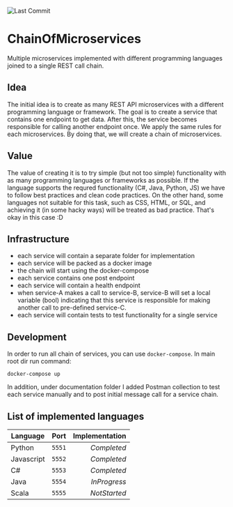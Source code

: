 ![Last Commit](https://img.shields.io/github/last-commit/valentk777/ChainOfMicroservices.svg)

# ChainOfMicroservices
Multiple microservices implemented with different programming languages joined to a single REST call chain.

## Idea 
The initial idea is to create as many REST API microservices with a different programming language or framework. The goal is to create a service that contains one endpoint to get data. After this, the service becomes responsible for calling another endpoint once. We apply the same rules for each microservices. By doing that, we will create a chain of microservices.

## Value
The value of creating it is to try simple (but not too simple) functionality with as many programming languages or frameworks as possible. If the language supports the requred functionality (C#, Java, Python, JS) we have to follow best practices and clean code practices. On the other hand, some languages not suitable for this task, such as CSS, HTML, or SQL, and achieving it (in some hacky ways) will be treated as bad practice. That's okay in this case :D 

## Infrastructure
- each service will contain a separate folder for implementation
- each service will be packed as a docker image
- the chain will start using the docker-compose
- each service contains one post endpoint
- each service will contain a health endpoint
- when service-A makes a call to service-B, service-B will set a local variable (bool) indicating that this service is responsible for making another call to pre-defined service-C.
- each service will contain tests to test functionality for a single service

## Development
In order to run all chain of services, you can use `docker-compose`. In main root dir run command: 
```
docker-compose up
```
In addition, under documentation folder I added Postman collection to test each service manually and to post initial message call for a service chain.

## List of implemented languages

| Language   | Port   | Implementation |
| ---------- |:------:| --------------:|
| Python     | `5551` | *Completed*    |
| Javascript | `5552` | *Completed*    |
| C#         | `5553` | *Completed*    |
| Java       | `5554` | *InProgress*   |
| Scala      | `5555` | *NotStarted*   |
